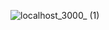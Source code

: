 ![localhost_3000_ (1)](https://github.com/user-attachments/assets/cfc1057a-f54f-440b-bed8-996d678a1017)
